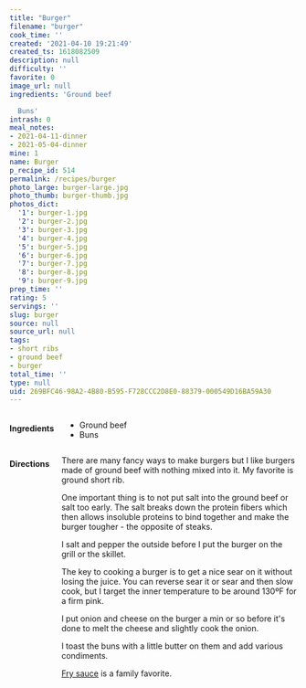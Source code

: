 ```yaml
---
title: "Burger"
filename: "burger"
cook_time: ''
created: '2021-04-10 19:21:49'
created_ts: 1618082509
description: null
difficulty: ''
favorite: 0
image_url: null
ingredients: 'Ground beef

  Buns'
intrash: 0
meal_notes:
- 2021-04-11-dinner
- 2021-05-04-dinner
mine: 1
name: Burger
p_recipe_id: 514
permalink: /recipes/burger
photo_large: burger-large.jpg
photo_thumb: burger-thumb.jpg
photos_dict:
  '1': burger-1.jpg
  '2': burger-2.jpg
  '3': burger-3.jpg
  '4': burger-4.jpg
  '5': burger-5.jpg
  '6': burger-6.jpg
  '7': burger-7.jpg
  '8': burger-8.jpg
  '9': burger-9.jpg
prep_time: ''
rating: 5
servings: ''
slug: burger
source: null
source_url: null
tags:
- short ribs
- ground beef
- burger
total_time: ''
type: null
uid: 269BFC46-98A2-4B80-B595-F728CCC2D8E0-88379-000549D16BA59A30
---
```

<div class="large-8 medium-7 columns" id="writeup">	</div><!-- #writeup -->
</div><!-- #row-one -->
<div class="row" id="row-two">	<div class="medium-4 small-5 columns" id="ingredients"><h4>Ingredients</h4><div class="box box-ingredients content"><ul>
<li>Ground beef</li>
<li>Buns</li>
</ul>
</div>	</div>	<div class="medium-6 small-7 columns" id="directions"><h4>Directions</h4><div class="box box-directions content"><p>There are many fancy ways to make burgers but I like burgers made of ground beef with nothing mixed into it. My favorite is ground short rib.</p>
<p>One important thing is to not put salt into the ground beef or salt too early. The salt breaks down the protein fibers which then allows insoluble proteins to bind together and make the burger tougher - the opposite of steaks.</p>
<p>I salt and pepper the outside before I put the burger on the grill or the skillet.</p>
<p>The key to cooking a burger is to get a nice sear on it without losing the juice. You can reverse sear it or sear and then slow cook, but I target the inner temperature to be around 130ºF for a firm pink.</p>
<p>I put onion and cheese on the burger a min or so before it's done to melt the cheese and slightly cook the onion.</p>
<p>I toast the buns with a little butter on them and add various condiments.</p>
<p><a href="/recipes/fry-sauce">Fry sauce</a> is a family favorite.</p>
</div>	</div>